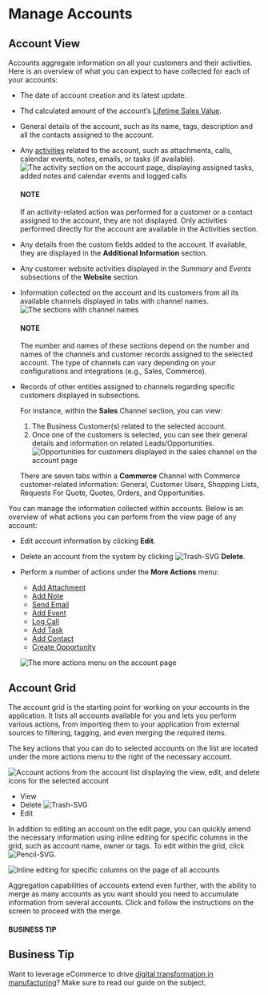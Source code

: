 <a id="user-guide-accounts-actions"></a>

# Manage Accounts

## Account View

Accounts aggregate information on all your customers and their activities. Here is an overview of what you can expect to have collected for each of your accounts:

* The date of account creation and its latest update.
* Thd calculated amount of the account’s [Lifetime Sales Value](../../../glossary.md#term-Lifetime-Sales-Value).
* General details of the account, such as its name, tags, description and all the contacts assigned to the account.
* Any [activities](../../activities/index.md#user-guide-activities) related to the account, such as attachments, calls, calendar events, notes, emails, or tasks (if available).
  ![The activity section on the account page, displaying assigned tasks, added notes and calendar events and logged calls](user/img/customers/accounts/accounts_view_activities.png)

  #### NOTE
  If an activity-related action was performed for a customer or a contact assigned to the account, they are not displayed. Only activities performed directly for the account are available in the Activities section.
* Any details from the custom fields added to the account. If available, they are displayed in the **Additional Information** section.
* Any customer website activities displayed in the *Summary* and *Events* subsections of the **Website** section.
* Information collected on the account and its customers from all its available channels displayed in tabs with channel names.
  ![The sections with channel names](user/img/customers/accounts/accounts_view_channels_new.png)

  #### NOTE
  The number and names of these sections depend on the number and names of the channels and customer records assigned to the selected account. The type of channels can vary depending on your configurations and integrations (e.g., Sales, Commerce).
* Records of other entities assigned to channels regarding specific customers displayed in subsections.

  For instance, within the **Sales** Channel section, you can view:
  1. The Business Customer(s) related to the selected account.
  2. Once one of the customers is selected, you can see their general details and information on related Leads/Opportunities.
     ![Opportunities for customers displayed in the sales channel on the account page](user/img/customers/accounts/accounts_view_channels_2.png)

  There are seven tabs within a **Commerce** Channel with Commerce customer-related information: General, Customer Users, Shopping Lists, Requests For Quote, Quotes, Orders, and Opportunities.

You can manage the information collected within accounts. Below is an overview of what actions you can perform from the view page of any account:

* Edit account information by clicking <i class="fa fa-edit fa-lg" aria-hidden="true"></i> **Edit**.
* Delete an account from the system by clicking ![Trash-SVG](_themes/sphinx_rtd_theme/static/svg-icons/trash.svg) **Delete**.
* Perform a number of actions under the **More Actions** menu:
  * [Add Attachment](../../getting-started/information-management/attachments.md#user-guide-activities-attachments)
  * [Add Note](../../getting-started/information-management/notes.md#user-guide-add-note)
  * [Send Email](../../getting-started/user-menu/my-emails.md#user-guide-using-emails)
  * [Add Event](../../activities/calendar-events/index.md#doc-activities-events)
  * [Log Call](../../activities/calls/index.md#doc-activities-calls)
  * [Add Task](../../activities/tasks/index.md#doc-activities-tasks)
  * [Add Contact](../contacts/index.md#user-guide-contacts)
  * [Create Opportunity](../../sales/opportunities/index.md#user-guide-system-channel-entities-opportunities)

  ![The more actions menu on the account page](user/img/customers/accounts/MoreActionsMenu.png)

## Account Grid

The account grid is the starting point for working on your accounts in the application. It lists all accounts available for you and lets you perform various actions, from importing them to your application from external sources to filtering, tagging, and even merging the required items.

The key actions that you can do to selected accounts on the list are located under the <i class="fa fa-ellipsis-h fa-lg" aria-hidden="true"></i> more actions menu to the right of the necessary account.

![Account actions from the account list displaying the view, edit, and delete icons for the selected account](user/img/customers/accounts/accounts_grid.png)
* View <i class="fa fa-eye fa-lg" aria-hidden="true"></i>
* Delete  ![Trash-SVG](_themes/sphinx_rtd_theme/static/svg-icons/trash.svg)
* Edit <i class="fa fa-edit fa-lg" aria-hidden="true"></i>

In addition to editing an account on the edit page, you can quickly amend the necessary information using inline editing for specific columns in the grid, such as account name, owner or tags. To edit within the grid, click ![Pencil-SVG](_themes/sphinx_rtd_theme/static/svg-icons/pencil.svg).

![Inline editing for specific columns on the page of all accounts](user/img/customers/accounts/accounts_grid_inline_editing.png)

Aggregation capabilities of accounts extend even further, with the ability to merge as many accounts as you want should you need to accumulate information from several accounts. Click <i class="fa fa-random fa-lg" aria-hidden="true"></i> and follow the instructions on the screen to proceed with the merge.

#### BUSINESS TIP
## Business Tip

Want to leverage eCommerce to drive <a href="https://oroinc.com/b2b-ecommerce/blog/digital-transformation-in-manufacturing/" target="_blank">digital transformation in manufacturing</a>? Make sure to read our guide on the subject.

<!-- fa-bars = fa-navicon -->
<!-- Ic Tiles is used as Set As Default in saved views, and as tiles in display layout options -->
<!-- IcPencil refers to Rename in Commerce and Inline Editing in CRM -->
<!-- Check mark in the square. -->
<!-- SortDesc is also used as drop-down arrow -->
<!-- A -->
<!-- B -->
<!-- C -->
<!-- D -->
<!-- E -->
<!-- F -->
<!-- G -->
<!-- H -->
<!-- I -->
<!-- L -->
<!-- M -->
<!-- P -->
<!-- R -->
<!-- S -->
<!-- T -->
<!-- U -->
<!-- Z -->
